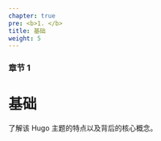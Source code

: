 ```yaml
---
chapter: true
pre: <b>1. </b>
title: 基础
weight: 5
---
```


### 章节 1

# 基础

了解该 Hugo 主题的特点以及背后的核心概念。
